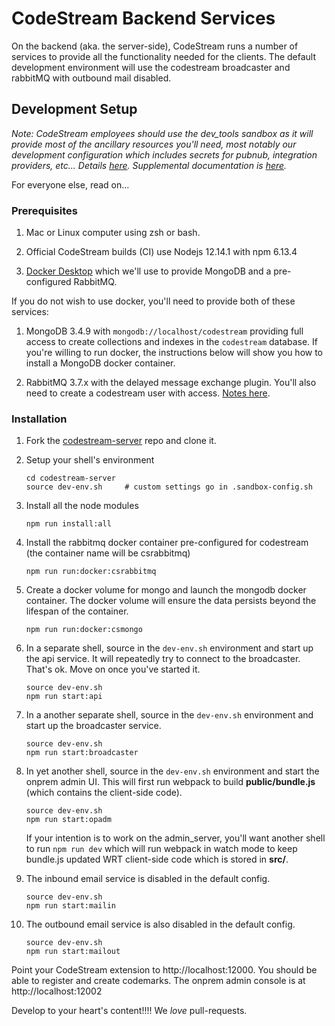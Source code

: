 # CodeStream Backend Services

On the backend (aka. the server-side), CodeStream runs a number of services to
provide all the functionality needed for the clients. The default development
environment will use the codestream broadcaster and rabbitMQ with outbound mail
disabled.
## Development Setup

_Note: CodeStream employees should use the dev_tools sandbox as it will provide
most of the ancillary resources you'll need, most notably our development
configuration which includes secrets for pubnub, integration providers, etc...
Details [here](docs/codestream-sandbox-setup.md). Supplemental documentation is
[here](docs/README.md)._

For everyone else, read on...

### Prerequisites

1. Mac or Linux computer using zsh or bash.

1. Official CodeStream builds (CI) use Nodejs 12.14.1 with npm 6.13.4

1. [Docker Desktop](https://www.docker.com/products/docker-desktop) which we'll
   use to provide MongoDB and a pre-configured RabbitMQ.

If you do not wish to use docker, you'll need to provide both of these services:

1. MongoDB 3.4.9 with `mongodb://localhost/codestream` providing full access to
   create collections and indexes in the `codestream` database. If you're
   willing to run docker, the instructions below will show you how to install a
   MongoDB docker container.

1. RabbitMQ 3.7.x with the delayed message exchange plugin. You'll also need to
   create a codestream user with access. [Notes here](api_server/docs/rabbitmq.md).

### Installation

1. Fork the
   [codestream-server](https://github.com/teamcodestream/codestream-server) repo
   and clone it.

1. Setup your shell's environment
   ```
   cd codestream-server
   source dev-env.sh     # custom settings go in .sandbox-config.sh
   ```

1. Install all the node modules
   ```
   npm run install:all
   ```

1. Install the rabbitmq docker container pre-configured for codestream (the
   container name will be csrabbitmq)
   ```
   npm run run:docker:csrabbitmq
   ```

1. Create a docker volume for mongo and launch the mongodb docker container.
   The docker volume will ensure the data persists beyond the lifespan of the
   container.
   ```
   npm run run:docker:csmongo
   ```

1. In a separate shell, source in the `dev-env.sh` environment and start up the
   api service. It will repeatedly try to connect to the broadcaster. That's ok.
   Move on once you've started it.
   ```
   source dev-env.sh
   npm run start:api
   ```

1. In a another separate shell, source in the `dev-env.sh` environment and start
   up the broadcaster service.
   ```
   source dev-env.sh
   npm run start:broadcaster
   ```

1. In yet another shell, source in the `dev-env.sh` environment and start the
   onprem admin UI. This will first run webpack to build **public/bundle.js**
   (which contains the client-side code).
   ```
   source dev-env.sh
   npm run start:opadm
   ```
   If your intention is to work on the admin_server, you'll want another shell
   to run `npm run dev` which will run webpack in watch mode to keep bundle.js
   updated WRT client-side code which is stored in **src/**.

1. The inbound email service is disabled in the default config.
   ```
   source dev-env.sh
   npm run start:mailin
   ```

1. The outbound email service is also disabled in the default config.
   ```
   source dev-env.sh
   npm run start:mailout
   ```

Point your CodeStream extension to http://localhost:12000. You should be able to
register and create codemarks. The onprem admin console is at http://localhost:12002

Develop to your heart's content!!!!  We _love_ pull-requests.
